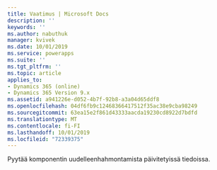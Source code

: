 ```yaml
---
title: Vaatimus | Microsoft Docs
description: ''
keywords: ''
ms.author: nabuthuk
manager: kvivek
ms.date: 10/01/2019
ms.service: powerapps
ms.suite: ''
ms.tgt_pltfrm: ''
ms.topic: article
applies_to:
- Dynamics 365 (online)
- Dynamics 365 Version 9.x
ms.assetid: a941226e-d052-4b7f-92b8-a3a04d65ddf8
ms.openlocfilehash: 04df6fb9c12468366417512f35ac38e9cba98249
ms.sourcegitcommit: 63ea15e2f861d43333aacda19230cd8922d7bdfd
ms.translationtype: MT
ms.contentlocale: fi-FI
ms.lasthandoff: 10/01/2019
ms.locfileid: "72339375"
---
```

Pyytää komponentin uudelleenhahmontamista päivitetyissä tiedoissa.

